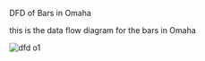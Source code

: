   DFD of Bars in Omaha

this is the data flow diagram for the bars in Omaha



![dfd o1](https://cloud.githubusercontent.com/assets/21317646/18851801/38257022-8403-11e6-8163-b60667bc7f67.jpg)
